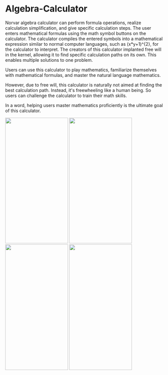 # Algebra-Calculator

Norvar algebra calculator can perform formula operations, realize calculation simplification, and give specific calculation steps. The user enters mathematical formulas using the math symbol buttons on the calculator. The calculator compiles the entered symbols into a mathematical expression similar to normal computer languages, such as (x*y+1)^{2}, for the calculator to interpret. The creators of this calculator implanted free will in the kernel, allowing it to find specific calculation paths on its own. This enables multiple solutions to one problem.

Users can use this calculator to play mathematics, familiarize themselves with mathematical formulas, and master the natural language mathematics.

However, due to free will, this calculator is naturally not aimed at finding the best calculation path. Instead, it's freewheeling like a human being. So users can challenge the calculator to train their math skills.

In a word, helping users master mathematics proficiently is the ultimate goal of this calculator. 

<img src="https://user-images.githubusercontent.com/9779240/159383843-f1b509f1-1b6c-4796-8da8-b845e18a9a77.jpg"  width="200" height="400" />    <img src="https://user-images.githubusercontent.com/9779240/159383859-e37d8eb6-5bcd-4d34-8289-6c9391a57ab1.jpg"  width="200" height="400" />   <img src="https://user-images.githubusercontent.com/9779240/159389452-20e76326-af20-443a-b6fb-6ac1fa40bd5e.jpg"  width="200" height="400" />   <img src="https://user-images.githubusercontent.com/9779240/159390797-6b3e7052-25ad-4c66-893e-a07152dbefdf.jpg"  width="200" height="400" />

